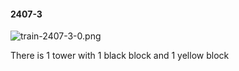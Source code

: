 #### 2407-3
![train-2407-3-0.png](https://github.com/lil-lab/nlvr/raw/master/nlvr/train/images/42/train-2407-3-0.png "train-2407-3-0.png")

There is 1 tower with 1 black block and 1 yellow block
